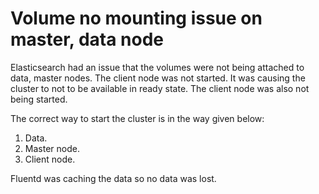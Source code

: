 # Volume no mounting issue on master, data node

Elasticsearch had an issue that the volumes were not being attached to data, master nodes. The client node was not started. It was causing the cluster to not to be available in ready state. The client node was also not being started.

The correct way to start the cluster is in the way given below:

1. Data.
2. Master node.
3. Client node.

Fluentd was caching the data so no data was lost.
